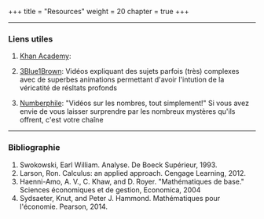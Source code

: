 +++
title = "Resources"
weight = 20
chapter = true
+++


------
### Liens utiles

<div style="text-align: left">

1) [Khan Academy](https://fr.khanacademy.org/math): 

2) [3Blue1Brown](https://www.youtube.com/c/3blue1brown/featured): Vidéos expliquant des sujets parfois (très) complexes avec de superbes animations permettant d'avoir l'intution de la véricatité de résltats profonds

3) [Numberphile](https://www.youtube.com/user/numberphile/featured): "Vidéos sur les nombres, tout simplement!" Si vous avez envie de vous laisser surprendre par les nombreux mystères qu'ils offrent, c'est votre chaîne
</div>

------
### Bibliographie

1) Swokowski, Earl William. Analyse. De Boeck Supérieur, 1993.
2) Larson, Ron. Calculus: an applied approach. Cengage Learning, 2012.
3) Haenni-Amo, A. V., C. Khaw, and D. Royer. "Mathématiques de base." Sciences économiques et de gestion, Economica, 2004
4) Sydsaeter, Knut, and Peter J. Hammond. Mathématiques pour l'économie. Pearson, 2014.